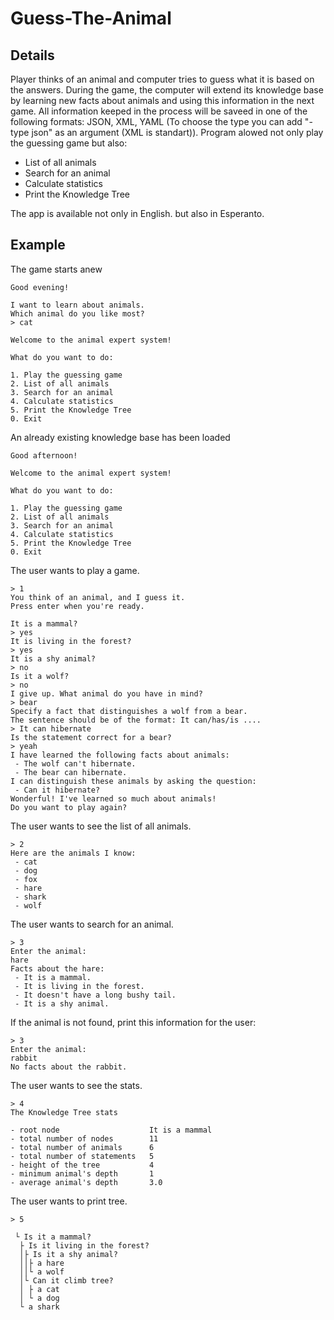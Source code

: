 # Guess-The-Animal

## Details
Player thinks of an animal and computer tries to guess what it is based on the answers. During the game, the computer will extend its knowledge base by learning new facts about animals and using this information in the next game. All information keeped in the process will be saveed in one of the following formats: JSON, XML, YAML (To choose the type you can add "-type json" as an argument (XML is standart)).
Program alowed not only play the guessing game but also:
- List of all animals
- Search for an animal
- Calculate statistics
- Print the Knowledge Tree  

The app is available not only in English. but also in Esperanto.
## Example
The game starts anew
```
Good evening!

I want to learn about animals.
Which animal do you like most?
> cat

Welcome to the animal expert system!

What do you want to do:

1. Play the guessing game
2. List of all animals
3. Search for an animal
4. Calculate statistics
5. Print the Knowledge Tree
0. Exit
```
An already existing knowledge base has been loaded
```
Good afternoon!

Welcome to the animal expert system!

What do you want to do:

1. Play the guessing game
2. List of all animals
3. Search for an animal
4. Calculate statistics
5. Print the Knowledge Tree
0. Exit
```
The user wants to play a game.
```
> 1
You think of an animal, and I guess it.
Press enter when you're ready.

It is a mammal?
> yes
It is living in the forest?
> yes
It is a shy animal?
> no
Is it a wolf?
> no
I give up. What animal do you have in mind?
> bear
Specify a fact that distinguishes a wolf from a bear.
The sentence should be of the format: It can/has/is ....
> It can hibernate
Is the statement correct for a bear?
> yeah
I have learned the following facts about animals:
 - The wolf can't hibernate.
 - The bear can hibernate.
I can distinguish these animals by asking the question:
 - Can it hibernate?
Wonderful! I've learned so much about animals!
Do you want to play again?
```
The user wants to see the list of all animals.
```
> 2
Here are the animals I know:
 - cat
 - dog
 - fox
 - hare
 - shark
 - wolf
```
The user wants to search for an animal.
```
> 3
Enter the animal:
hare
Facts about the hare:
 - It is a mammal.
 - It is living in the forest.
 - It doesn't have a long bushy tail.
 - It is a shy animal.
```
If the animal is not found, print this information for the user:
```
> 3
Enter the animal:
rabbit
No facts about the rabbit.
```
The user wants to see the stats.
```
> 4
The Knowledge Tree stats

- root node                    It is a mammal
- total number of nodes        11
- total number of animals      6
- total number of statements   5
- height of the tree           4
- minimum animal's depth       1
- average animal's depth       3.0
```
The user wants to print tree.
```
> 5

 └ Is it a mammal?
  ├ Is it living in the forest?
  │├ Is it a shy animal?
  ││├ a hare
  ││└ a wolf
  │└ Can it climb tree?
  │ ├ a cat
  │ └ a dog
  └ a shark
```
